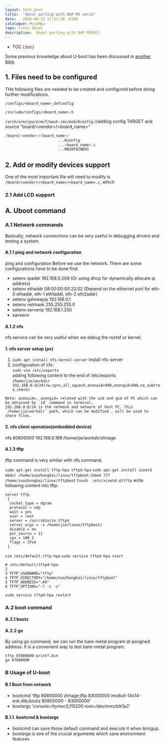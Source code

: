```yaml
---
layout: tech_post
title:  "Uboot porting with NXP MX serie"
date:   2020-06-12 11:51:36 -0300
catalogue: Mcu&Mpu
tags: Linux Uboot 
description:  Uboot porting with NXP MX6Ull 
---
```

* TOC
{:toc}

Some previous knowledge about U-boot has been discussed in [another blog](../../../2020/05/25/embedded_linux.html).

## 1. Files need to be configured

THe following files are needed to be created and configured before doing further modifications.   

`/configs/<board_name>_defconfig`

`/include/configs/<board_name>.h`

`/arch/arm/cpu/armv7/mash-imx/mx6/Kconfig`   //adding config TARGET and source "board/\<vendor>/\<board_name>"

```s
/board/<vendor>/<board_name>/ 
                        ...Kconfig
                        ...<board_name>.c
                        ...MAINTAINERS
```

## 2. Add or modify devices support
One of the most important file will need to modify is `/board/<vendor>/<board_name>/<board_name>.c`, which 

### 2.1 Add LCD support



## A. Uboot command 


### A.1 Network commands

Basically, network connections can be very useful in debugging drivers and testing a system.

#### A.1.1 ping and network configuration

ping and configuration
Before we use the network. There are some configurations have to be done first.
- setenv ipaddr 192.168.0.209 (Or using dhcp for dynamically allocate ip address)
- setenv ethaddr 08:00:00:00:22:02 (Depend on the ethernet port for eth-0 ethaddr, eth-1 eth1addr, eth-2 eth2addr)
- setenv gatewayip 192.168.0.1
- setenv netmask 255.255.255.0 
- setenv serverip 192.168.1.250
- saveenv

#### A.1.2 nfs 

nfs service can be very useful when we debug the rootsf or kernel.
#### 1. nfs server setup (pc)

  1. ` sudo apt install nfs-kernel-server ` install nfs-server
  2. configuration of nfs:<br/>
     `sudo vim /etc/exports`<br/>
     adding following content to the end of /etc/exports <br/>
    `/home/jie/workdir 192.168.0.0/24(rw,sync,all_squash,anonuid=998,anongid=998,no_subtree_check)`


    Note: anonuid=, anongid= related with the uid and gid of PC which can be obtained by `id` command in terminal.
    192.168.0.0/24 is the netmask and network of host PC. This `/home/jie/workdir` path, which can be modified , will be used to share files. 
     
#### 2. nfs client operation(embedded device)

nfs 80800000 192.168.0.188:/home/jie/workdir/zImage 

#### A.1.3 tftp
tftp command is very similar with nfs command. 

`sudo apt-get install tftp-hpa tftpd-hpa`
`sudo apt-get install xinetd`
`mkdir /home/zuozhongkai/linux/tftpboot`
`chmod 777 /home/zuozhongkai/linux/tftpboot`
` touch  /etc/xinetd.d/tftp `
write following content into tftp:
```
server tftp
 {
  socket_type = dgram
  protocol = udp
  wait = yes
  user = root
  server = /usr/sbin/in.tftpd
  server_args = -s /home/jie/linux/tftpboot/
  disable = no
  per_source = 11
  cps = 100 2
  flags = IPv4
 }
```
`vim /etc/default.tftp-hpa`
`sudo service tftpd-hpa start`

```
# /etc/default/tftpd-hpa
2
3 TFTP_USERNAME="tftp"
4 TFTP_DIRECTORY="/home/zuozhongkai/linux/tftpboot"
5 TFTP_ADDRESS=":69"
6 TFTP_OPTIONS="-l -c -s"
```
`sudo service tftpd-hpa restart`

### A.2 boot command 

#### A.2.1 bootz

#### A.2.2 go

By using go command, we can run the bare-metal program at assigned address.
It is a convenient way to test bare-metal program. 

```
tftp 87800000 printf.bin
go 87800000
```



### B Usage of U-boot 


#### B.1 Boot from network 

- bootcmd 'tftp 80800000 zImage;tftp 83000000 imx6ull-14x14-evk.dtb;bootz 80800000 - 83000000'
- bootargs 'console=ttymxc0,115200 root=/dev/mmcblk1p2'
#### B.1.1. bootcmd & bootargs

- bootcmd can save those default command and execute it when bringup. 
- bootargs is one of the crucial arguments which save environment features 

